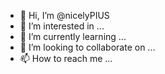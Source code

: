- 👋 Hi, I’m @nicelyPIUS
- 👀 I’m interested in ...
- 🌱 I’m currently learning ...
- 💞️ I’m looking to collaborate on ...
- 📫 How to reach me ...

<!---
nicelyPIUS/nicelyPIUS is a ✨ special ✨ repository because its `README.md` (this file) appears on your GitHub profile.
You can click the Preview link to take a look at your changes.
--->
